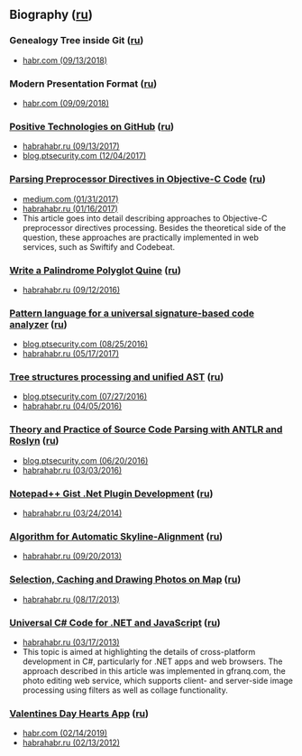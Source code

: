 ## Biography ([ru](Biography/Russian.md))

### Genealogy Tree inside Git ([ru](Genealogy-Tree-In-Git/Russian.md))

* [habr.com (09/13/2018)](https://habr.com/post/351158/)

### Modern Presentation Format ([ru](Modern-Presentations-Format/Russian.md))

* [habr.com (09/09/2018)](https://habr.com/company/pt/blog/414757/)

### [Positive Technologies on GitHub](https://github.com/PositiveTechnologies/PT.Doc/blob/master/Articles/Positive-Technologies-at-GitHub/English.md) ([ru](https://github.com/PositiveTechnologies/PT.Doc/blob/master/Articles/Positive-Technologies-at-GitHub/Russian.md))

* [habrahabr.ru (09/13/2017)](https://habrahabr.ru/company/pt/blog/327957/)
* [blog.ptsecurity.com (12/04/2017)](http://blog.ptsecurity.com/2017/12/positive-technologies-on-github.html)

### [Parsing Preprocessor Directives in Objective-C Code](Parsing-Preprocessor-Directives-in-Objective-C-Code/English.md) ([ru](Parsing-Preprocessor-Directives-in-Objective-C-Code/Russian.md))

* [medium.com (01/31/2017)](https://medium.com/swiftify/parsing-preprocessor-directives-in-objective-c-714a3dde570)
* [habrahabr.ru (01/16/2017)](https://habrahabr.ru/post/318954/)
* This article goes into detail describing approaches 
to Objective-C preprocessor directives processing. Besides the 
theoretical side of the question, these approaches are practically 
implemented in web services, such as Swiftify and Codebeat.

### [Write a Palindrome Polyglot Quine](https://github.com/PositiveTechnologies/PT.Doc/blob/master/Articles/Write-a-palindrome-polyglot-quine/English.md) ([ru](https://github.com/PositiveTechnologies/PT.Doc/blob/master/Articles/Write-a-palindrome-polyglot-quine/Russian.md))

* [habrahabr.ru (09/12/2016)](https://habrahabr.ru/company/pt/blog/309702/)

### [Pattern language for a universal signature-based code analyzer](https://github.com/PositiveTechnologies/PT.Doc/blob/master/Articles/Pattern-language-for-a-universal-signature-based-code-analyzer/English.md) ([ru](https://github.com/PositiveTechnologies/PT.Doc/blob/master/Articles/Pattern-language-for-a-universal-signature-based-code-analyzer/Russian.md))

* [blog.ptsecurity.com (08/25/2016)](http://blog.ptsecurity.com/2016/08/pattern-language-for-univeral-signature.html)
* [habrahabr.ru (05/17/2017)](https://habrahabr.ru/company/pt/blog/300946/)

### [Tree structures processing and unified AST](https://github.com/PositiveTechnologies/PT.Doc/blob/master/Articles/Tree-structures-processing-and-unified-AST/English.md) ([ru](https://github.com/PositiveTechnologies/PT.Doc/blob/master/Articles/Tree-structures-processing-and-unified-AST/Russian.md))

* [blog.ptsecurity.com (07/27/2016)](http://blog.ptsecurity.com/2016/07/tree-structures-processing-and-unified.html)
* [habrahabr.ru (04/05/2016)](https://habrahabr.ru/company/pt/blog/210060/)

### [Theory and Practice of Source Code Parsing with ANTLR and Roslyn](https://github.com/PositiveTechnologies/PT.Doc/blob/master/Articles/Theory-and-Practice-of-source-code-parsing-with-ANTLR-and-Roslyn/English.md) ([ru](https://github.com/PositiveTechnologies/PT.Doc/blob/master/Articles/Theory-and-Practice-of-source-code-parsing-with-ANTLR-and-Roslyn/Russian.md))

* [blog.ptsecurity.com (06/20/2016)](http://blog.ptsecurity.com/2016/06/theory-and-practice-of-source-code.html)
* [habrahabr.ru (03/03/2016)](https://habrahabr.ru/company/pt/blog/210772/)

### [Notepad++ Gist .Net Plugin Development](Notepad++-Gist-NET-Plugin-Development/English.md) ([ru](Notepad++-Gist-NET-Plugin-Development/Russian.md))

* [habrahabr.ru (03/24/2014)](https://habrahabr.ru/post/215769/)

### [Algorithm for Automatic Skyline-Alignment](Automatic-Skyline-Alignment/English.md) ([ru](Automatic-Skyline-Alignment/Russian.md))

* [habrahabr.ru (09/20/2013)](https://habrahabr.ru/post/194580/)

### [Selection, Caching and Drawing Photos on Map](Selection-Caching-and-Drawing-Photos-on-Map/English.md) ([ru](Selection-Caching-and-Drawing-Photos-on-Map/Russian.md))

* [habrahabr.ru (08/17/2013)](https://habrahabr.ru/post/182532/)

### [Universal C# Code for .NET and JavaScript](Universal-CSharp-Code-for-NET-and-JavaScript/English.md) ([ru](Universal-CSharp-Code-for-NET-and-JavaScript/Russian.md))

* [habrahabr.ru (03/17/2013)](https://habrahabr.ru/post/164439/)
* This topic is aimed at highlighting the details of
cross-platform development in C\#, particularly for .NET apps and web
browsers. The approach described in this article was implemented in
gfranq.com, the photo editing web service, which supports client- and
server-side image processing using filters as well as collage
functionality.

### [Valentines Day Hearts App](Valentines-Day-Hearts-App/English.md) ([ru](Valentines-Day-Hearts-App/Russian.md))

* [habr.com (02/14/2019)](https://habr.com/en/post/440298/)
* [habrahabr.ru (02/13/2012)](https://habr.com/post/137861/)